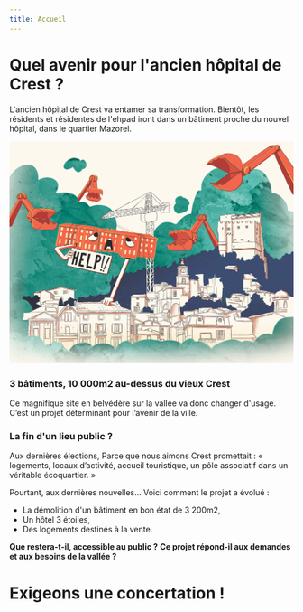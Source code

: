 ```yaml
---
title: Accueil
---
```

# Quel avenir pour l'ancien hôpital de Crest ?

L'ancien hôpital de Crest va entamer sa transformation.
Bientôt, les résidents et résidentes de l'ehpad iront dans un bâtiment proche du nouvel hôpital, dans le quartier Mazorel.

![Ce lieu, public depuis 1789, est en passe de devenir intégralement privé.](https://raw.githubusercontent.com/noeems/test-website-repo-3796/0c14a3fd4e583e51b730f33ff7b0fc9f8556c6b3/images/Collectif-hop-couverture.jpeg)

### 3 bâtiments, 10 000m2 au-dessus du vieux Crest
Ce magnifique site en belvédère sur la vallée va donc changer d'usage. C’est un projet déterminant pour l’avenir de la ville.

### La fin d'un lieu public ?
Aux dernières élections, Parce que nous aimons Crest promettait : « logements, locaux d’activité, accueil touristique, un pôle associatif dans un véritable écoquartier. »

Pourtant, aux dernières nouvelles... Voici comment le projet a évolué : 
- La démolition d'un bâtiment en bon état de 3 200m2,
- Un hôtel 3 étoiles,
- Des logements destinés à la vente.

**Que restera-t-il, accessible au public ?**
**Ce projet répond-il aux demandes et aux besoins de la vallée ?**

# Exigeons une concertation !